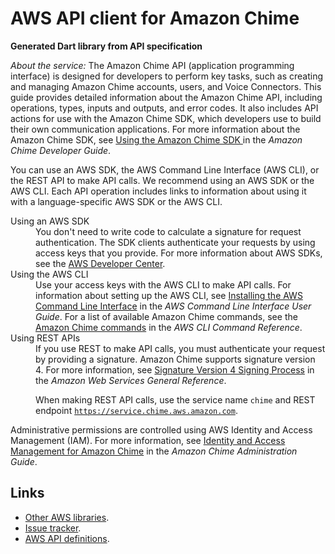 # AWS API client for Amazon Chime

**Generated Dart library from API specification**

*About the service:*
The Amazon Chime API (application programming interface) is designed for
developers to perform key tasks, such as creating and managing Amazon Chime
accounts, users, and Voice Connectors. This guide provides detailed
information about the Amazon Chime API, including operations, types, inputs
and outputs, and error codes. It also includes API actions for use with the
Amazon Chime SDK, which developers use to build their own communication
applications. For more information about the Amazon Chime SDK, see <a
href="https://docs.aws.amazon.com/chime/latest/dg/meetings-sdk.html"> Using
the Amazon Chime SDK </a> in the <i>Amazon Chime Developer Guide</i>.

You can use an AWS SDK, the AWS Command Line Interface (AWS CLI), or the
REST API to make API calls. We recommend using an AWS SDK or the AWS CLI.
Each API operation includes links to information about using it with a
language-specific AWS SDK or the AWS CLI.
<dl> <dt>Using an AWS SDK</dt> <dd>
You don't need to write code to calculate a signature for request
authentication. The SDK clients authenticate your requests by using access
keys that you provide. For more information about AWS SDKs, see the <a
href="https://aws.amazon.com/developer/">AWS Developer Center</a>.
</dd> <dt>Using the AWS CLI</dt> <dd>
Use your access keys with the AWS CLI to make API calls. For information
about setting up the AWS CLI, see <a
href="https://docs.aws.amazon.com/cli/latest/userguide/installing.html">Installing
the AWS Command Line Interface</a> in the <i>AWS Command Line Interface User
Guide</i>. For a list of available Amazon Chime commands, see the <a
href="https://docs.aws.amazon.com/cli/latest/reference/chime/index.html">Amazon
Chime commands</a> in the <i>AWS CLI Command Reference</i>.
</dd> <dt>Using REST APIs</dt> <dd>
If you use REST to make API calls, you must authenticate your request by
providing a signature. Amazon Chime supports signature version 4. For more
information, see <a
href="https://docs.aws.amazon.com/general/latest/gr/signature-version-4.html">Signature
Version 4 Signing Process</a> in the <i>Amazon Web Services General
Reference</i>.

When making REST API calls, use the service name <code>chime</code> and REST
endpoint <code>https://service.chime.aws.amazon.com</code>.
</dd> </dl>
Administrative permissions are controlled using AWS Identity and Access
Management (IAM). For more information, see <a
href="https://docs.aws.amazon.com/chime/latest/ag/security-iam.html">Identity
and Access Management for Amazon Chime</a> in the <i>Amazon Chime
Administration Guide</i>.

## Links

- [Other AWS libraries](https://github.com/agilord/aws_client/tree/master/generated).
- [Issue tracker](https://github.com/agilord/aws_client/issues).
- [AWS API definitions](https://github.com/aws/aws-sdk-js/tree/master/apis).
